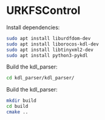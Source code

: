 # URKFSControl

Install dependencies:
```bash
sudo apt install liburdfdom-dev
sudo apt install liborocos-kdl-dev
sudo apt install libtinyxml2-dev
sudo apt install python3-pykdl
```

Build the kdl_parser:
```bash
cd kdl_parser/kdl_parser/
```

Build the kdl_parser:
```bash
mkdir build
cd build
cmake ..
```

